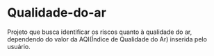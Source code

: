 # Qualidade-do-ar
Projeto que busca identificar os riscos quanto à qualidade do ar, dependendo do valor da AQI(Índice de Qualidade do Ar) inserida pelo usuário.
